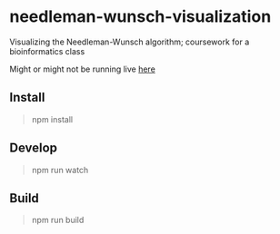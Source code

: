 # needleman-wunsch-visualization
Visualizing the Needleman-Wunsch algorithm; coursework for a bioinformatics class

Might or might not be running live [here](https://dl.dropboxusercontent.com/u/48166055/needleman-wunsch/index.html)

## Install

> npm install

## Develop

> npm run watch

## Build

> npm run build
